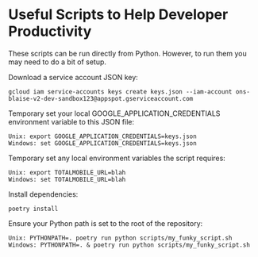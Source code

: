 # Useful Scripts to Help Developer Productivity

These scripts can be run directly from Python. However, to run them you may need to do a bit of setup.

Download a service account JSON key:
```
gcloud iam service-accounts keys create keys.json --iam-account ons-blaise-v2-dev-sandbox123@appspot.gserviceaccount.com
```

Temporary set your local GOOGLE_APPLICATION_CREDENTIALS environment variable to this JSON file:
```
Unix: export GOOGLE_APPLICATION_CREDENTIALS=keys.json
Windows: set GOOGLE_APPLICATION_CREDENTIALS=keys.json
```

Temporary set any local environment variables the script requires:
```
Unix: export TOTALMOBILE_URL=blah
Windows: set TOTALMOBILE_URL=blah
```

Install dependencies:
```shell
poetry install
```

Ensure your Python path is set to the root of the repository:
```shell
Unix: PYTHONPATH=. poetry run python scripts/my_funky_script.sh
Windows: PYTHONPATH=. & poetry run python scripts/my_funky_script.sh
```

